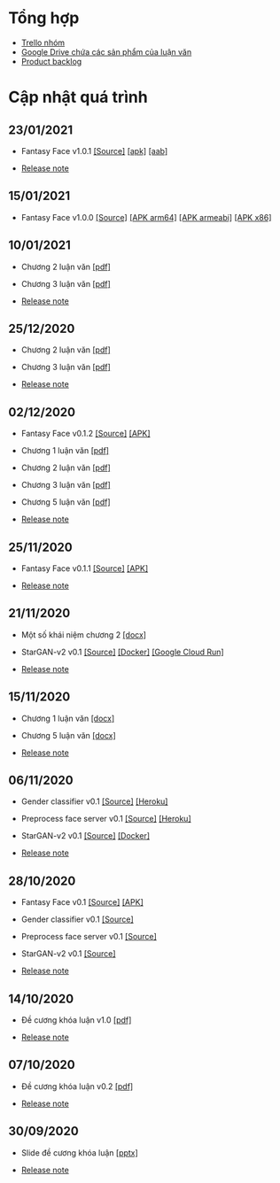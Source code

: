 # Tổng hợp

- [Trello nhóm](https://trello.com/invite/b/0JMn3G5J/fe981e03cf3fc4aa5820c27de44dbfda/lu%E1%BA%ADn-v%C4%83n-ch%E1%BB%A5p-%E1%BA%A3nh-gi%E1%BA%A3i-tr%C3%AD)
- [Google Drive chứa các sản phẩm của luận văn](https://drive.google.com/drive/folders/1w9QIWaxLMInLclIj0cKc5DtLDarkOuU7?usp=sharing)
- [Product backlog](https://docs.google.com/spreadsheets/d/1wIwVro84o920R1PBGhHlas9PnSDgiBzK2wBQR484OaM/edit?usp=sharing)

# Cập nhật quá trình

## 23/01/2021

- Fantasy Face v1.0.1 [[Source]](https://github.com/FantasyFace/fantasyface-android/archive/v1.0.1.zip) [[apk]](releases/v1.0.1/app-universal-release.apk) [[aab]](releases/v1.0.1/app-release.aab)

- [Release note](assets/2021-01-23/release_note.txt)

## 15/01/2021

- Fantasy Face v1.0.0 [[Source]](https://github.com/FantasyFace/fantasyface-android/archive/v1.0.0.zip) [[APK arm64]](releases/v1.0.0/fantasy-face-arm64-v8a.apk) [[APK armeabi]](releases/v1.0.0/fantasy-face-armeabi-v7a.apk) [[APK x86]](releases/v1.0.0/fantasy-face-x86.apk)

## 10/01/2021

- Chương 2 luận văn [[pdf]](assets/2021-01-10/Luan_Van_Chup_Anh_Giai_Tri_Chuong_2.pdf)
  
- Chương 3 luận văn [[pdf]](assets/2021-01-10/Luan_Van_Chup_Anh_Giai_Tri_Chuong_3.pdf)

- [Release note](assets/2021-01-10/release_note.txt)

## 25/12/2020

- Chương 2 luận văn [[pdf]](assets/2020-12-25/Luan_Van_Chup_Anh_Giai_Tri_Chuong_2.pdf)
  
- Chương 3 luận văn [[pdf]](assets/2020-12-25/Luan_Van_Chup_Anh_Giai_Tri_Chuong_3.pdf)

- [Release note](assets/2020-12-25/release_note.txt)

## 02/12/2020

- Fantasy Face v0.1.2 [[Source]](https://github.com/FantasyFace/fantasyface-android/archive/v0.1.2.zip) [[APK]](releases/v0.1.2/fantasy-face.apk)

- Chương 1 luận văn [[pdf]](assets/2020-12-02/Luan_Van_Chup_Anh_Giai_Tri_Chuong_1.pdf)

- Chương 2 luận văn [[pdf]](assets/2020-12-02/Luan_Van_Chup_Anh_Giai_Tri_Chuong_2.pdf)
  
- Chương 3 luận văn [[pdf]](assets/2020-12-02/Luan_Van_Chup_Anh_Giai_Tri_Chuong_3.pdf)

- Chương 5 luận văn [[pdf]](assets/2020-12-02/Luan_Van_Chup_Anh_Giai_Tri_Chuong_5.pdf)

- [Release note](assets/2020-12-02/release_note.txt)

## 25/11/2020

- Fantasy Face v0.1.1 [[Source]](https://github.com/FantasyFace/fantasyface-android/archive/v0.1.1.zip) [[APK]](releases/v0.1.1/fantasy-face.apk)

- [Release note](assets/2020-11-25/release_note.txt)

## 21/11/2020

- Một số khái niệm chương 2 [[docx]](assets/2020-11-21/Liet_Ke_Khai_Niem_Chuong2.docx)

- StarGAN-v2 v0.1 [[Source]](https://github.com/FantasyFace/stargan-v2/archive/v0.1.zip) [[Docker]](https://hub.docker.com/r/ocula/trutergypt/tags) [[Google Cloud Run]](https://cencla-txoier25qa-as.a.run.app)

- [Release note](assets/2020-11-21/release_note.txt)

## 15/11/2020

- Chương 1 luận văn [[docx]](assets/2020-11-15/Chuong_1.docx)

- Chương 5 luận văn [[docx]](assets/2020-11-15/Chuong_5.docx)

- [Release note](assets/2020-11-15/release_note.txt)

## 06/11/2020

- Gender classifier v0.1 [[Source]](https://github.com/FantasyFace/gender-classification-server/archive/v0.1.zip) [[Heroku]](https://hcmus-gender-classifier.herokuapp.com/)

- Preprocess face server v0.1 [[Source]](https://github.com/FantasyFace/preprocess-face-server/archive/v0.1.zip) [[Heroku]](https://facealign.herokuapp.com/)

- StarGAN-v2 v0.1 [[Source]](https://github.com/FantasyFace/stargan-v2/archive/v0.1.zip) [[Docker]](https://hub.docker.com/r/ocula/trutergypt/tags)

- [Release note](assets/2020-11-06/release_note.txt)

## 28/10/2020

- Fantasy Face v0.1 [[Source]](https://github.com/FantasyFace/fantasyface-android/archive/v0.1.zip) [[APK]](releases/v0.1/fantasy-face.apk)

- Gender classifier v0.1 [[Source]](https://github.com/FantasyFace/gender-classification-server/archive/v0.1.zip)

- Preprocess face server v0.1 [[Source]](https://github.com/FantasyFace/preprocess-face-server/archive/v0.1.zip)

- StarGAN-v2 v0.1 [[Source]](https://github.com/FantasyFace/stargan-v2/archive/v0.1.zip)

- [Release note](assets/2020-10-28/release_note.txt)

## 14/10/2020

- Đề cương khóa luận v1.0 [[pdf]](assets/2020-10-14/De_Cuong_Chup_Anh_Giai_Tri.pdf)

- [Release note](assets/2020-10-14/release_note.txt) 

## 07/10/2020

- Đề cương khóa luận v0.2 [[pdf]](assets/2020-10-07/De_Cuong_Luan_Van.pdf)

- [Release note](assets/2020-10-07/release_note.txt)

## 30/09/2020

- Slide đề cương khóa luận [[pptx]](assets/2020-09-30/De_Cuong_Khoa_Luan.pptx)

- [Release note](assets/2020-09-30/release_note.txt)
